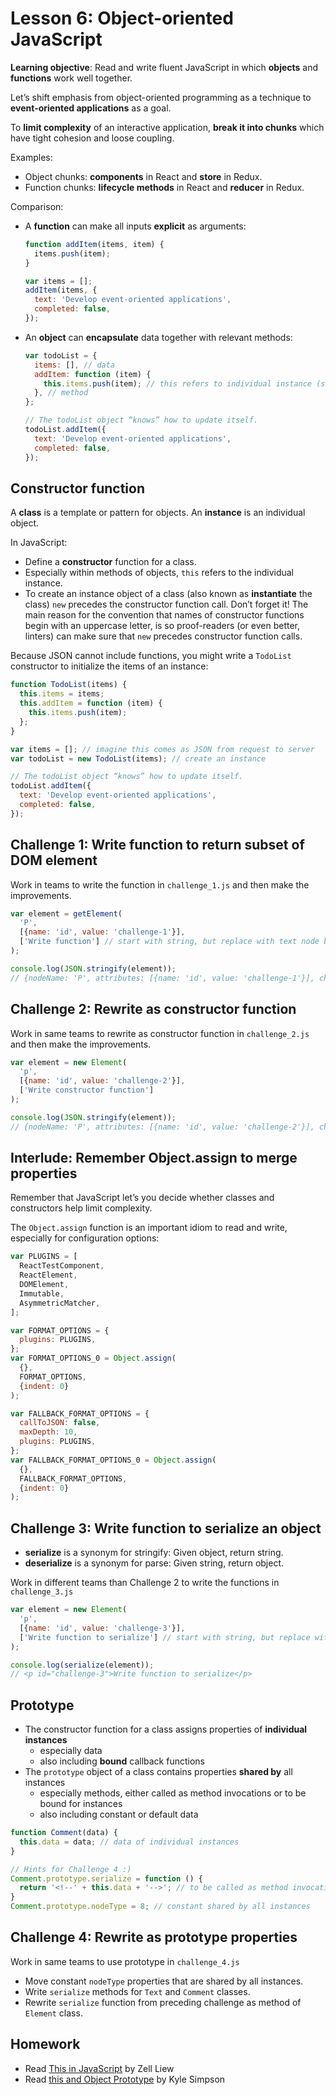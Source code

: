 # Lesson 6: Object-oriented JavaScript

**Learning objective**: Read and write fluent JavaScript in which **objects** and **functions** work well together.

Let’s shift emphasis from object-oriented programming as a technique to **event-oriented applications** as a goal.

To **limit complexity** of an interactive application, **break it into chunks** which have tight cohesion and loose coupling.

Examples:

* Object chunks: **components** in React and **store** in Redux.
* Function chunks: **lifecycle methods** in React and **reducer** in Redux.

Comparison:

* A **function** can make all inputs **explicit** as arguments:

  ```js
  function addItem(items, item) {
    items.push(item);
  }

  var items = [];
  addItem(items, {
    text: 'Develop event-oriented applications',
    completed: false,
  });
  ```

* An **object** can **encapsulate** data together with relevant methods:

  ```js
  var todoList = {
    items: [], // data
    addItem: function (item) {
      this.items.push(item); // this refers to individual instance (see below)
    }, // method
  };

  // The todoList object “knows” how to update itself.
  todoList.addItem({
    text: 'Develop event-oriented applications',
    completed: false,
  });
  ```

## Constructor function

A **class** is a template or pattern for objects. An **instance** is an individual object.

In JavaScript:

* Define a **constructor** function for a class.
* Especially within methods of objects, `this` refers to the individual instance.
* To create an instance object of a class (also known as **instantiate** the class) `new` precedes the constructor function call. Don’t forget it! The main reason for the convention that names of constructor functions begin with an uppercase letter, is so proof-readers (or even better, linters) can make sure that `new` precedes constructor function calls.

Because JSON cannot include functions, you might write a `TodoList` constructor to initialize the items of an instance:

```js
function TodoList(items) {
  this.items = items;
  this.addItem = function (item) {
    this.items.push(item);
  };
}

var items = []; // imagine this comes as JSON from request to server
var todoList = new TodoList(items); // create an instance

// The todoList object “knows” how to update itself.
todoList.addItem({
  text: 'Develop event-oriented applications',
  completed: false,
});
```

## Challenge 1: Write function to return subset of DOM element

Work in teams to write the function in `challenge_1.js` and then make the improvements.

```js
var element = getElement(
  'P',
  [{name: 'id', value: 'challenge-1'}],
  ['Write function'] // start with string, but replace with text node below
);

console.log(JSON.stringify(element));
// {nodeName: 'P', attributes: [{name: 'id', value: 'challenge-1'}], childNodes: ['Write function']}
```

## Challenge 2: Rewrite as constructor function

Work in same teams to rewrite as constructor function in `challenge_2.js` and then make the improvements.

```js
var element = new Element(
  'p',
  [{name: 'id', value: 'challenge-2'}],
  ['Write constructor function']
);

console.log(JSON.stringify(element));
// {nodeName: 'P', attributes: [{name: 'id', value: 'challenge-2'}], childNodes: ['Write constructor function']}
```

## Interlude: Remember Object.assign to merge properties

Remember that JavaScript let’s you decide whether classes and constructors help limit complexity.

The `Object.assign` function is an important idiom to read and write, especially for configuration options:

```js
var PLUGINS = [
  ReactTestComponent,
  ReactElement,
  DOMElement,
  Immutable,
  AsymmetricMatcher,
];

var FORMAT_OPTIONS = {
  plugins: PLUGINS,
};
var FORMAT_OPTIONS_0 = Object.assign(
  {},
  FORMAT_OPTIONS,
  {indent: 0}
);

var FALLBACK_FORMAT_OPTIONS = {
  callToJSON: false,
  maxDepth: 10,
  plugins: PLUGINS,
};
var FALLBACK_FORMAT_OPTIONS_0 = Object.assign(
  {},
  FALLBACK_FORMAT_OPTIONS,
  {indent: 0}
);
```

## Challenge 3: Write function to serialize an object

* **serialize** is a synonym for stringify: Given object, return string.
* **deserialize** is a synonym for parse: Given string, return object.

Work in different teams than Challenge 2 to write the functions in `challenge_3.js`

```js
var element = new Element(
  'p',
  [{name: 'id', value: 'challenge-3'}],
  ['Write function to serialize'] // start with string, but replace with text node below
);

console.log(serialize(element));
// <p id="challenge-3">Write function to serialize</p>
```

## Prototype

* The constructor function for a class assigns properties of **individual instances**
  * especially data
  * also including **bound** callback functions
* The `prototype` object of a class contains properties **shared by** all instances
  * especially methods, either called as method invocations or to be bound for instances
  * also including constant or default data

```js
function Comment(data) {
  this.data = data; // data of individual instances
}

// Hints for Challenge 4 :)
Comment.prototype.serialize = function () {
  return '<!--' + this.data + '-->'; // to be called as method invocation
}
Comment.prototype.nodeType = 8; // constant shared by all instances
```

## Challenge 4: Rewrite as prototype properties

Work in same teams to use prototype in `challenge_4.js`

* Move constant `nodeType` properties that are shared by all instances.
* Write `serialize` methods for `Text` and `Comment` classes.
* Rewrite `serialize` function from preceding challenge as method of `Element` class.

## Homework

* Read [This in JavaScript](https://zellwk.com/blog/this/) by Zell Liew
* Read [this and Object Prototype](https://github.com/getify/You-Dont-Know-JS/blob/master/this%20&%20object%20prototypes/README.md#you-dont-know-js-this--object-prototypes) by Kyle Simpson

